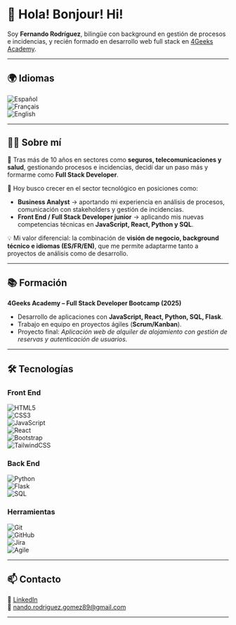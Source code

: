 # 👋 Hola! Bonjour! Hi!  
Soy **Fernando Rodríguez**, bilingüe con background en gestión de procesos e incidencias, y recién formado en desarrollo web full stack en [4Geeks Academy](https://4geeksacademy.com/).  

---

## 🌍 Idiomas  
![Español](https://img.shields.io/badge/Español-Nativo-red?style=for-the-badge)  
![Français](https://img.shields.io/badge/Français-Natif-blue?style=for-the-badge)  
![English](https://img.shields.io/badge/English-Técnico-lightgrey?style=for-the-badge) 

---

## 👨‍💻 Sobre mí  
🎯 Tras más de 10 años en sectores como **seguros, telecomunicaciones y salud**, gestionando procesos e incidencias, decidí dar un paso más y formarme como **Full Stack Developer**.  

🚀 Hoy busco crecer en el sector tecnológico en posiciones como:  
- **Business Analyst** → aportando mi experiencia en análisis de procesos, comunicación con stakeholders y gestión de incidencias.  
- **Front End / Full Stack Developer junior** → aplicando mis nuevas competencias técnicas en **JavaScript, React, Python y SQL**.  

💡 Mi valor diferencial: la combinación de **visión de negocio, background técnico e idiomas (ES/FR/EN)**, que me permite adaptarme tanto a proyectos de análisis como de desarrollo.

---

## 📚 Formación  
**4Geeks Academy – Full Stack Developer Bootcamp (2025)**  
- Desarrollo de aplicaciones con **JavaScript, React, Python, SQL, Flask**.  
- Trabajo en equipo en proyectos ágiles (**Scrum/Kanban**).  
- Proyecto final: *Aplicación web de alquiler de alojamiento con gestión de reservas y autenticación de usuarios.*  

---

## 🛠️ Tecnologías  

### Front End  
![HTML5](https://img.shields.io/badge/HTML5-E34F26?style=for-the-badge&logo=html5&logoColor=white)  
![CSS3](https://img.shields.io/badge/CSS3-1572B6?style=for-the-badge&logo=css3&logoColor=white)  
![JavaScript](https://img.shields.io/badge/JavaScript-F7DF1E?style=for-the-badge&logo=javascript&logoColor=black)  
![React](https://img.shields.io/badge/React-20232A?style=for-the-badge&logo=react&logoColor=61DAFB)  
![Bootstrap](https://img.shields.io/badge/Bootstrap-563D7C?style=for-the-badge&logo=bootstrap&logoColor=white)  
![TailwindCSS](https://img.shields.io/badge/TailwindCSS-38B2AC?style=for-the-badge&logo=tailwind-css&logoColor=white)  

### Back End  
![Python](https://img.shields.io/badge/Python-3776AB?style=for-the-badge&logo=python&logoColor=white)  
![Flask](https://img.shields.io/badge/Flask-000000?style=for-the-badge&logo=flask&logoColor=white)  
![SQL](https://img.shields.io/badge/SQL-4479A1?style=for-the-badge&logo=database&logoColor=white)  

### Herramientas  
![Git](https://img.shields.io/badge/Git-F05032?style=for-the-badge&logo=git&logoColor=white)  
![GitHub](https://img.shields.io/badge/GitHub-181717?style=for-the-badge&logo=github&logoColor=white)  
![Jira](https://img.shields.io/badge/Jira-0052CC?style=for-the-badge&logo=jira&logoColor=white)  
![Agile](https://img.shields.io/badge/Agile-2496ED?style=for-the-badge&logo=scrumalliance&logoColor=white)  

---

## 📫 Contacto  
📌 [LinkedIn](https://www.linkedin.com/in/fernando-rodr%C3%ADguez-g%C3%B3mez-26982561/)  
📧 nando.rodriguez.gomez89@gmail.com

---
